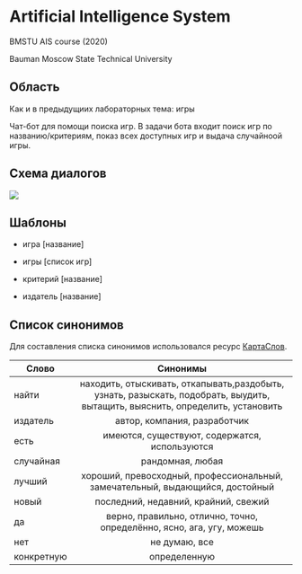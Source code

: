 # Artificial Intelligence System

BMSTU AIS course (2020)

Bauman Moscow State Technical University

## Область

Как и в предыдущиих лабораторных тема: игры

Чат-бот для помощи поиска игр. В задачи бота входит поиск игр по названию/критериям, показ всех доступных игр и выдача случайноой игры.

## Схема диалогов

![](https://sun9-8.userapi.com/impf/0BqseTqLZwu1s5cJ5Fuh6-L1lg8vtM0zcyZXdw/h9yoolbxkvI.jpg?size=860x1114&quality=96&proxy=1&sign=e1d20a822695d0254ca46cef96aa3882&type=album)

## Шаблоны

- игра [название]

- игры [список игр]

- критерий [название]

- издатель [название]

## Список синонимов

Для составления списка синонимов использовался ресурс [КартаСлов](https://kartaslov.ru/).

| Слово      |                                                           Синонимы                                                            |
| ---------- | :---------------------------------------------------------------------------------------------------------------------------: |
| найти      | находить, отыскивать, откапывать,раздобыть, узнать, разыскать, подобрать, выудить, вытащить, выяснить, определить, установить |
| издатель   |                                                 автор, компания, разработчик                                                  |
| есть       |                                         имеются, существуют, содержатся, используются                                         |
| случайная  |                                                       рандомная, любая                                                        |
| лучший     |                         хороший, превосходный, профессиональный, замечательный, выдающийся, достойный                         |
| новый      |                                             последний, недавний, крайний, свежий                                              |
| да         |                             верно, правильно, отлично, точно, определённо, ясно, ага, угу, можешь                             |
| нет        |                                                         не думаю, все                                                         |
| конкретную |                                                         определенную                                                          |
